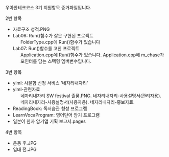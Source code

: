 우아한테크코스 3기 지원항목 증거파일입니다.

2번 항목
- 자료구조 성적.PNG
- Lab06: Run()함수가 잘못 구현된 프로젝트
  <ul>FolderType.cpp에 Run()함수가 있습니다</ul>
    Lab07: Run()함수를 고친 프로젝트
  <ul>
    Application.cpp에 Run()함수가 있습니다. 
    Application.cpp에 m_chase가 포인터를 담는 스택형 멤버변수입니다. 
  </ul>
3번 항목
- ylml: 사물함 신청 서비스 '네자리내자리'
- ylml-관련자료
  <ul>
    네자리내자리 SW festival 출품.PNG. 
    네자리내자리-사용설명서(관리자용). 
    네자리내자리-사용설명서(사용자용). 
    네자리내자리-홍보자료. 
  </ul>
- ReadingBook: 독서습관 형성 프로그램
- LearnVocaProgram: 영어단어 암기 프로그램
- 일본어 한자 암기앱 기획 보고서.pages

4번 항목
- 운동 후.JPG
- 입대 전.JPG
